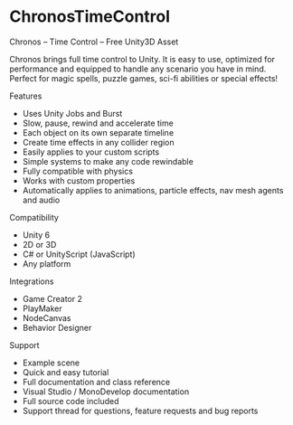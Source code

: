 # ChronosTimeControl

Chronos – Time Control – Free Unity3D Asset

Chronos brings full time control to Unity. It is easy to use, optimized for performance and equipped to handle any scenario you have in mind. Perfect for magic spells, puzzle games, sci-fi abilities or special effects!

Features
- Uses Unity Jobs and Burst
- Slow, pause, rewind and accelerate time
- Each object on its own separate timeline
- Create time effects in any collider region
- Easily applies to your custom scripts
- Simple systems to make any code rewindable
- Fully compatible with physics
- Works with custom properties
- Automatically applies to animations, particle effects, nav mesh agents and audio

Compatibility
- Unity 6
- 2D or 3D
- C# or UnityScript (JavaScript)
- Any platform

Integrations
- Game Creator 2
- PlayMaker
- NodeCanvas
- Behavior Designer

Support
- Example scene
- Quick and easy tutorial
- Full documentation and class reference
- Visual Studio / MonoDevelop documentation
- Full source code included
- Support thread for questions, feature requests and bug reports
